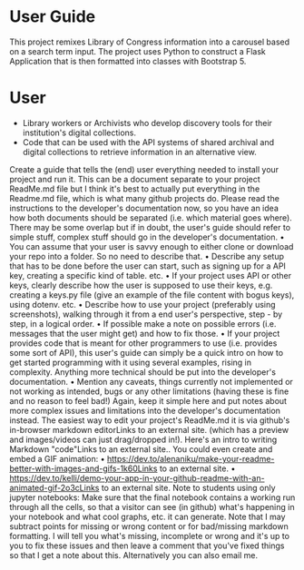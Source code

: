 # User Guide
This project remixes Library of Congress information into a carousel based on a search term input. The project uses Python to construct a Flask Application that is then formatted  into classes with Bootstrap 5. 

# User
- Library workers or Archivists who develop discovery tools for their institution's digital collections.
- Code that can be used with the API systems of shared archival and digital collections to retrieve information in an alternative view. 
 


Create a guide that tells the (end) user everything needed to install your project and run it. This can be a document separate to your project ReadMe.md file but I think it's best to actually put everything in the Readme.md file, which is what many github projects do. Please read the instructions to the developer's documentation now, so you have an idea how both documents should be separated (i.e. which material goes where). There may be some overlap but if in doubt, the user's guide should refer to simple stuff, complex stuff should go in the developer's documentation.
•	You can assume that your user is savvy enough to either clone or download your repo into a folder. So no need to describe that.
•	Describe any setup that has to be done before the user can start, such as signing up for a API key, creating a specific kind of table. etc.
•	If your project uses API or other keys, clearly describe how the user is supposed to use their keys, e.g. creating a keys.py file (give an example of the file content with bogus keys), using dotenv. etc. 
•	Describe how to use your project (preferably using screenshots), walking through it from a end user's perspective, step - by step, in a logical order.
•	If possible make a note on possible errors (i.e. messages that the user might get) and how to fix those.
•	If your project provides code that is meant for other programmers to use (i.e. provides some sort of API), this user's guide can simply be a quick intro on how to get started programming with it using several examples, rising in complexity. Anything more technical should be put into the developer's documentation.
•	Mention any caveats, things currently not implemented or not working as intended, bugs or any other limitations (having these is fine and no reason to feel bad!) Again, keep it simple here and put notes about more complex issues and limitations into the developer's documentation instead.
The easiest way to edit your project's ReadMe.md it is via github's in-browser markdown editorLinks to an external site. (which has a preview and images/videos can just drag/dropped in!). Here's an intro to writing Markdown "code"Links to an external site.. 
You could even create and embed a GIF animation:
•	https://dev.to/alenaniku/make-your-readme-better-with-images-and-gifs-1k60Links to an external site.
•	https://dev.to/kelli/demo-your-app-in-your-github-readme-with-an-animated-gif-2o3cLinks to an external site.
Note to students using only jupyter notebooks: Make sure that the final notebook contains a working run through all the cells, so that a visitor can see (in github) what's happening in your notebook and what cool graphs, etc. it can generate.
Note that I may subtract points for missing or wrong content or for bad/missing markdown formatting. I will tell you what's missing, incomplete or wrong and it's up to you to fix these issues and then leave a comment that you've fixed things so that I get a note about this. Alternatively you can also email me.
